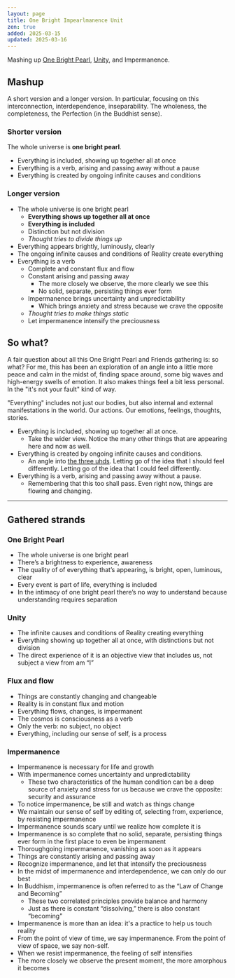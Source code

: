 ```yaml
---
layout: page
title: One Bright Impearlmanence Unit
zen: true
added: 2025-03-15
updated: 2025-03-16
---
```


Mashing up [One Bright Pearl](/thinking/zen/one-bright-pearl/), [Unity](/thinking/unity-the-absolute/), and Impermanence.

## Mashup

A short version and a longer version. In particular, focusing on this interconnection, interdependence, inseparability. The wholeness, the completeness, the Perfection (in the Buddhist sense).

### Shorter version

The whole universe is **one bright pearl**. 

- Everything is included, showing up together all at once
- Everything is a verb, arising and passing away without a pause
- Everything is created by ongoing infinite causes and conditions

### Longer version

- The whole universe is one bright pearl
    - **Everything shows up together all at once**
    - **Everything is included**
    - Distinction but not division
    - *Thought tries to divide things up*
- Everything appears brightly, luminously, clearly
- The ongoing infinite causes and conditions of Reality create everything
- Everything is a verb
    - Complete and constant flux and flow
    - Constant arising and passing away
        - The more closely we observe, the more clearly we see this
        - No solid, separate, persisting things ever form
    - Impermanence brings uncertainty and unpredictability
        - Which brings anxiety and stress because we crave the opposite
    - *Thought tries to make things static*
    - Let impermanence intensify the preciousness

## So what?

A fair question about all this One Bright Pearl and Friends gathering is: so what? For me, this has been an exploration of an angle into a little more peace and calm in the midst of, finding space around, some big waves and high-energy swells of emotion. It also makes things feel a bit less personal. In the "it's not your fault" kind of way.

"Everything" includes not just our bodies, but also internal and external manifestations in the world. Our actions. Our emotions, feelings, thoughts, stories.

- Everything is included, showing up together all at once.
    - Take the wider view. Notice the many other things that are appearing here and now as well.
- Everything is created by ongoing infinite causes and conditions.
    - An angle into [the three uhds](/thinking/the-three-uhds/). Letting go of the idea that I should feel differently. Letting go of the idea that I could feel differently.
- Everything is a verb, arising and passing away without a pause.
    - Remembering that this too shall pass. Even right now, things are flowing and changing.

---

## Gathered strands

### One Bright Pearl

- The whole universe is one bright pearl
- There’s a brightness to experience, awareness
- The quality of of everything that’s appearing, is bright, open, luminous, clear
- Every event is part of life, everything is included
- In the intimacy of one bright pearl there’s no way to understand because understanding requires separation

### Unity

- The infinite causes and conditions of Reality creating everything
- Everything showing up together all at once, with distinctions but not division
- The direct experience of it is an objective view that includes us, not subject a view from am “I”

### Flux and flow

- Things are constantly changing and changeable
- Reality is in constant flux and motion
- Everything flows, changes, is impermanent
- The cosmos is consciousness as a verb
- Only the verb: no subject, no object
- Everything, including our sense of self, is a process

### Impermanence

- Impermanence is necessary for life and growth
- With impermanence comes uncertainty and unpredictability
    - These two characteristics of the human condition can be a deep source of anxiety and stress for us because we crave the opposite: security and assurance
- To notice impermanence, be still and watch as things change
- We maintain our sense of self by editing of, selecting from, experience, by resisting impermanence
- Impermanence sounds scary until we realize how complete it is
- Impermanence is so complete that no solid, separate, persisting things ever form in the first place to even be impermanent
- Thoroughgoing impermanence, vanishing as soon as it appears
- Things are constantly arising and passing away
- Recognize impermanence, and let that intensify the preciousness
- In the midst of impermanence and interdependence, we can only do our best
- In Buddhism, impermanence is often referred to as the “Law of Change and Becoming”
    - These two correlated principles provide balance and harmony
    - Just as there is constant “dissolving,” there is also constant “becoming"
- Impermanence is more than an idea: it's a practice to help us touch reality
- From the point of view of time, we say impermanence. From the point of view of space, we say non-self.
- When we resist impermanence, the feeling of self intensifies
- The more closely we observe the present moment, the more amorphous it becomes